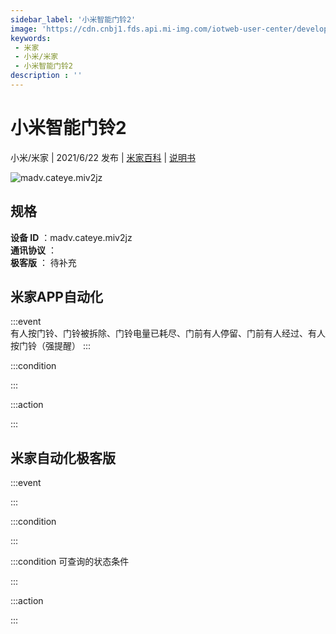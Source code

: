 ```yaml
---
sidebar_label: '小米智能门铃2'
image: 'https://cdn.cnbj1.fds.api.mi-img.com/iotweb-user-center/developer_1679048994525Fc7ZjYKJ.png?GalaxyAccessKeyId=AKVGLQWBOVIRQ3XLEW&Expires=9223372036854775807&Signature=p7fat8w4aioeM6RQ7BxkvghiN80='
keywords: 
 - 米家
 - 小米/米家
 - 小米智能门铃2
description : ''
---
```

# 小米智能门铃2

小米/米家 | 2021/6/22 发布 | [米家百科](https://home.mi.com/webapp/content/baike/product/index.html?model=madv.cateye.miv2jz) | [说明书](https://home.mi.com/views/introduction.html?model=madv.cateye.miv2jz&region=cn)

![madv.cateye.miv2jz](https://cdn.cnbj1.fds.api.mi-img.com/iotweb-user-center/developer_1679048994525Fc7ZjYKJ.png?GalaxyAccessKeyId=AKVGLQWBOVIRQ3XLEW&Expires=9223372036854775807&Signature=p7fat8w4aioeM6RQ7BxkvghiN80=)

## 规格  
> 
**设备 ID** ：madv.cateye.miv2jz  
**通讯协议** ：  
**极客版**  ： 待补充 


## 米家APP自动化  

:::event  
有人按门铃、门铃被拆除、门铃电量已耗尽、门前有人停留、门前有人经过、有人按门铃（强提醒）
:::

:::condition  

:::

:::action   

:::

## 米家自动化极客版  

:::event  

:::

:::condition  

:::

:::condition 可查询的状态条件  

:::

:::action  

:::

        
